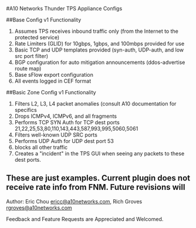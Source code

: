 #A10 Networks Thunder TPS Appliance Configs

##Base Config v1 Functionality

  1.  Assumes TPS receives inbound traffic only (from the Internet to the protected service)
  2.  Rate Limiters (GLID) for 10gbps, 1gbps, and 100mbps provided for use
  3.  Basic TCP and UDP templates provided (syn-auth, UDP-auth, and low src port filter)
  4.  BGP configuration for auto mitigation announcements (ddos-advertise route map)
  5.  Base sFlow export configuration
  6.  All events logged in CEF format

##Basic Zone Config v1 Functionality
  1. Filters L2, L3, L4 packet anomalies (consult A10 documentation for specifics
  2. Drops ICMPv4, ICMPv6, and all fragments
  3. Performs TCP SYN Auth for TCP dest ports 21,22,25,53,80,110,143,443,587,993,995,5060,5061
  4. Filters well-known UDP SRC ports
  5. Performs UDP Auth for UDP dest port 53
  6. blocks all other traffic
  7. Creates a "incident" in the TPS GUI when seeing any packets to these dest ports.

## These are just examples. Current plugin does not receive rate info from FNM. Future revisions will
Author: Eric Chou ericc@a10networks.com, Rich Groves rgroves@a10networks.com

Feedback and Feature Requests are Appreciated and Welcomed. 
